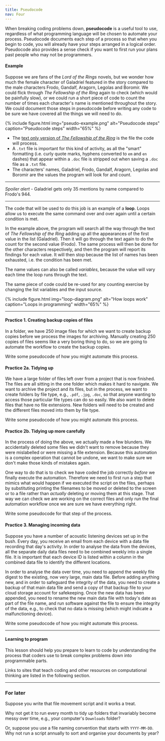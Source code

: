 ```yaml
---
title: Pseudocode
nav: Four
---
```


When breaking coding problems down, **pseudocode** is a useful tool to use, regardless of what programming language will be chosen to automate your process. Pseudocode documents each step of a process so that when you begin to code, you will already have your steps arranged in a logical order. Pseudocode also provides a sense check if you want to first run your plans past people who may not be programmers. 

#### Example

Suppose we are fans of the *Lord of the Rings* novels, but we wonder how much the female character of Galadriel featured in the story compared to the male characters Frodo, Gandalf, Aragorn, Legolas and Boromir. We could flick through *The Fellowship of the Ring* again to check (which would be painfully slow), or we could run a short piece of code to count the number of times each character's name is mentioned throughout the story. We could document those steps in pseudocode before writing any code to be sure we have covered all the things we will need to do. 

{% include figure.html img="pseudo-example.png" alt="Pseudocode steps" caption="Pseudocode steps" width="65%" %}

- The [text only version of *The Fellowship of the Ring*](https://www.kaggle.com/datasets/ashishsinhaiitr/lord-of-the-rings-text) is the file the code will process.   
- A `.txt` file is important for this kind of activity, as all the "smart" formatting (i.e. curly quote marks, hyphens converted to `em` and `en` dashes) that appear within a `.doc` file is stripped out when saving a `.doc` file as a `.txt` file. 
- The characters' names, Galadriel, Frodo, Gandalf, Aragorn, Legolas and Boromir are the values the program will look for and count.

------

*Spoiler alert* - Galadriel gets only 35 mentions by name compared to Frodo's 944.
  
---------

The code that will be used to do this job is an example of a **loop**. Loops allow us to execute the same command over and over again until a certain condition is met. 

In the example above, the program will search all the way through the text of *The Fellowship of the Ring* adding up all the appearances of the first value in the list (Galadriel). Then it will go through the text again to do the count for the second value (Frodo). The same process will then be done for the other characters respectively, and then the program will report its findings for each value. It will then stop because the list of names has been exhausted, i.e. the condition has been met. 

The name values can also be called *variables*, because the value will vary each time the loop runs through the text.

The same piece of code could be re-used for any counting exercise by changing the list variables and the input source.

{% include figure.html img="loop-diagram.png" alt="How loops work" caption="Loops in programming" width="65%" %}

---------

#### Practice 1. Creating backup copies of files

In a folder, we have 250 image files for which we want to create backup copies before we process the images for archiving. Manually creating 250 copies of files seems like a very boring thing to do, so we are going to automate the workflow to create the backup copies. 

Write some pseudocode of how you might automate this process.

#### Practice 2a. Tidying up

We have a large folder of files left over from a project that is now finished. The files are all sitting in the one folder which makes it hard to navigate. We want to archive the project and its files, but in the process, we want to create folders by file type, e.g., `.pdf`, `.jpg`, `.doc`, so that anyone wanting to access those particular file types can do so easily. We also want to delete files that have no file extensions. New folders will need to be created and the different files moved into them by file type. 

Write some pseudocode of how you might automate this process.

#### Practice 2b. Tidying up more carefully

In the process of doing the above, we actually made a few blunders. We accidentally deleted some files we didn't want to remove because they were mislabelled or were missing a file extension. Because this automation is a complex operation that cannot be undone, we want to make sure we don't make those kinds of mistakes again. 

One way to do that is to check we have coded the job correctly *before* we finally execute the automation. Therefore we need to first run a step that mimics what would happen if we executed the script on the files, perhaps by substituting printing the filenames to be moved or deleted to the screen or to a file rather than *actually* deleting or moving them at this stage. That way we can check we are working on the correct files and only run the final automation workflow once we are sure we have everything right.

Write some pseudocode for that step of the process.

#### Practice 3. Managing incoming data

Suppose you have a number of acoustic listening devices set up in the bush. Every day, you receive an email from each device with a data file recording that day's activity. In order to analyse the data from the devices, all the separate daily data files need to be combined weekly into a single file. It is important that each device ID is listed within a column in the combined data file to identify the different locations. 

In order to analyse the data over time, you need to append the weekly file digest to the existing, now very large, main data file. Before adding anything new, and in order to safeguard the integrity of the data, you need to create a backup of that main data file and send a copy of that backup file to your cloud storage account for safekeeping. Once the new data has been appended, you need to rename the new main data file with today's date as part of the file name, and run software against the file to ensure the integrity of the data, e.g., to check that no data is missing (which might indicate a malfunctioning device).

Write some pseudocode of how you might automate this process.

-------------------

#### Learning to program

This lesson should help you prepare to learn to code by understanding the process that coders use to break complex problems down into programmable parts. 

Links to sites that teach coding and other resources on computational thinking are listed in the following section. 

---------

### For later

Suppose you write that file movement script and it works a treat. 

Why not get it to run every month to tidy up folders that invariably become messy over time, e.g., your computer's `Downloads` folder? 

Or, suppose you use a file naming convention that starts with `YYYY-MM-DD`. Why not run a script annually to sort and organise your documents by year? 
